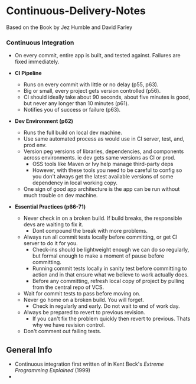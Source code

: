 # Continuous-Delivery-Notes
Based on the Book by Jez Humble and David Farley

### Continuous Integration

- On every commit, entire app is built, and tested against. Failures are fixed immediately.

- **CI Pipeline**
    - Runs on every commit with little or no delay (p55, p63).
    - Big or small, every project gets version controlled (p56).
    - CI should ideally take about 90 seconds, about five minutes is good, but never any longer than 10 minutes (p61).
    - Notifies you of success or failure (p63).
- **Dev Environment (p62)**
    - Runs the full build on local dev machine.
    - Use same automated process as would use in CI server, test, and, prod env.
    - Version peg versions of libraries, dependencies, and components across environments. ie dev gets same versions as CI or prod.
        - OSS tools like Maven or Ivy help manage third-party deps
        - However, with these tools you need to be careful to config so you don't always get the latest available versions of some dependency in local working copy.
    - One sign of good app architecture is the app can be run without much trouble on dev machine.
- **Essential Practices (p66-71)**
    - Never check in on a broken build. If build breaks, the responsible devs are waiting to fix it.
        - Dont compound the break with more problems.
    - Always run all commit tests locally before committing, or get CI server to do it for you.
        - Check-ins should be lightweight enough we can do so regularly, but formal enough to make a moment of pause before committing.
        - Running commit tests locally in sanity test before committing to action and in that ensure what we believe to work actually does.
        - Before any committing, refresh local copy of project by pulling from the central repo of VCS.
    - Wait for commit tests to pass before moving on.
    - Never go home on a broken build. You will forget.
        - Check in regularly and early. Do not wait to end of work day.
    - Always be prepared to revert to previous revision.
        - If you can't fix the problem quickly then revert to previous. Thats why we have revision control.
    - Don't comment out failing tests.


## General Info

- Continuous integration first written of in Kent Beck's _Extreme Programming Explained_ (1999)
- 